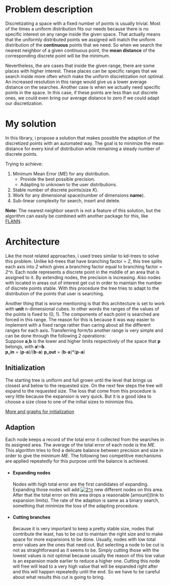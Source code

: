 # Problem description
Discretizating a space with a fixed number of points is usually trivial. Most of the times a uniform distribution fits our needs because there is no specific interest on any range inside the given space. That actually means that the uniformly distributed points we assigned will match the uniform distribution of the **continuous** points that we need. So when we search the nearest neighbor of a given continuous point, the **mean distance** of the corresponding discrete point will be the minimum.

Nevertheless, the are cases that inside the given range, there are some places with higher interest. These places can be specific ranges that we search inside more often which make the uniform discretization not optimal. An increased resolution in this range would give us a lower average distance on the searches. Another case is when we actually need specific points in the space. In this case, if these points are less than out discrete ones, we could even bring our average distance to zero if we could adapt our discretization.

# My solution
In this library, i propose a solution that makes possible the adaption of the discretized points with an automated way. The goal is to minimize the mean distance for every kind of distribution while remaining a steady number of discrete points.

Trying to achieve:
1.  Minimum Mean Error (_ME_) for any distribution.
    * Provide the best possible precision.
    * Adapting to unknown to the user distributions.
2.  Stable number of discrete points(size _K_).
3.  Work for any dimensional space(number of dimensions __name__).
4.  Sub-linear complexity for search, insert and delete.

**Note:** The nearest neighbor search is not a feature of this solution, but the algorithm can easily be combined with another package for this, like [FLANN](https://github.com/mariusmuja/flann).


# Architecture
Like the most related approaches, i used trees similar to kd-trees to solve this problem. Unlike kd-trees that have branching factor = _2_, this tree splits each axis into _2_ which gives a branching factor equal to branching factor = _2^n_. Each node represents a discrete point in the middle of an area that is assigned to it. By extending nodes, the precision is increasing.  Also nodes with located in areas out of interest get cut in order to maintain the number of discrete points stable. With this procedure the tree tries to adapt to the distribution of the points that user is searching.

Another thing that is worse mentioning is that this architecture is set to work with __unit__ n-dimensional cubes. In other words the ranges of the values of the points is fixed to (0, 1). The components of each point is searched are forced in this range. The reason for this is because it was way easier to implement with a fixed range rather than caring about all the different ranges for each axis. Transferring form/to another range is very simple and can be done through the following 2 operations:   
Suppose __a__,__b__ is the lower and higher limits respectively of the space that __p__ belongs, with __a__!=__b__.   
__p_in__ = (__p__-__a__)/(__b__-__a__)
__p_out__ = (__b__-__a__)*(__p__-__a__)

## Initialization
The starting tree is uniform and full grown until the level that brings us closest and below to the requested size. On the next few steps the tree will expand to the requested size. The loss that come from this procedure is very little because the expansion is very quick.  But it is a good idea to choose a size close to one of the initial sizes to minimize this.

[More and graphs for initialization](https://github.com/jimkon/Adaptive-Discretization/blob/master/visualizations/initialization.ipynb)



## Adaption
Each node keeps a record of the total error it collected from the searches in its assigned area. The average of the total error of each node is the _ME_. This algorithm tries to find a delicate balance between precision and size in order to give the minimum _ME_. The following two competitive mechanisms are applied repeatedly for this purpose until the balance is achieved.

*   #### Expanding nodes
    Nodes with high total error are the first candidates of expanding. Expanding those nodes will add <a href="https://www.codecogs.com/eqnedit.php?latex=2^n" target="_blank"><img src="https://latex.codecogs.com/gif.latex?2^n" title="2^n" /></a> new different nodes on this area. After that the total error on this area drops a reasonable [amount](link to expansion limits). The rate of the adaption is same as a binary search, something that minimize the loss of the adapting procedure.  

*   #### Cutting branches
    Because it is very important to keep a pretty stable size, nodes that contribute the least, has to be cut to maintain the right size and to make space for more expansions to be done. Usually, nodes with low total error values are the ones that need cut. But selecting a node to be cut is not as straightforward as it seems to be. Simply cutting those with the lowest values is not optimal because usually the reason of this low value is an expansion made earlier to reduce a higher one. Cutting this node will free will lead to a very high value that will be expanded right after and this will happen repeatedly until the end. So we have to be careful about what results this cut is going to bring.
